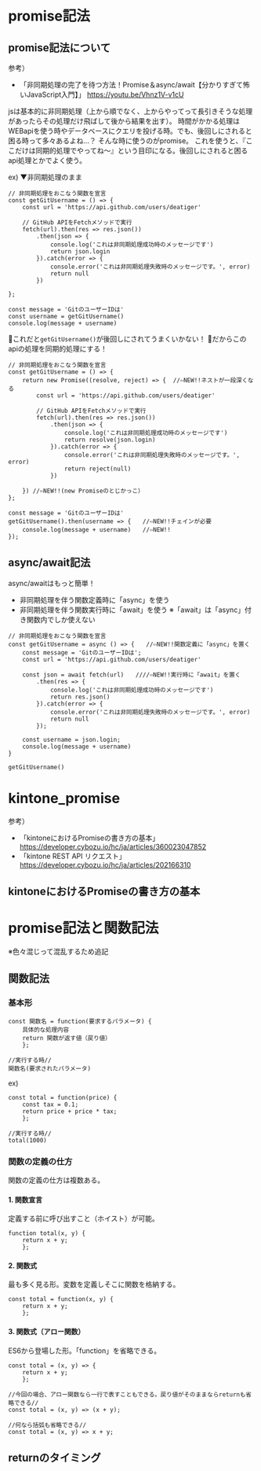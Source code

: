 # promise記法
## promise記法について
参考）
- 「非同期処理の完了を待つ方法！Promise＆async/await【分かりすぎて怖いJavaScript入門】」
  https://youtu.be/Vhnz1V-v1cU

jsは基本的に非同期処理（上から順でなく、上からやってって長引きそうな処理があったらその処理だけ飛ばして後から結果を出す）。
時間がかかる処理はWEBapiを使う時やデータベースにクエリを投げる時。でも、後回しにされると困る時って多々あるよね…？
そんな時に使うのがpromise。
これを使うと、『ここだけは同期的処理でやってね〜』という目印になる。後回しにされると困るapi処理とかでよく使う。

ex)
▼非同期処理のまま
```
// 非同期処理をおこなう関数を宣言
const getGitUsername = () => {
    const url = 'https://api.github.com/users/deatiger'

    // GitHub APIをFetchメソッドで実行
    fetch(url).then(res => res.json())
        .then(json => {
            console.log('これは非同期処理成功時のメッセージです')
            return json.login
        }).catch(error => {
            console.error('これは非同期処理失敗時のメッセージです。', error)
            return null
        })

};

const message = 'GitのユーザーIDは'
const username = getGitUsername()
console.log(message + username)
```
💬これだと`getGitUsername()`が後回しにされてうまくいかない！
💬だからこのapiの処理を同期的処理にする！

```
// 非同期処理をおこなう関数を宣言
const getGitUsername = () => {
    return new Promise((resolve, reject) => {  //⇦NEW!!ネストが一段深くなる
        const url = 'https://api.github.com/users/deatiger'

        // GitHub APIをFetchメソッドで実行
        fetch(url).then(res => res.json())
            .then(json => {
                console.log('これは非同期処理成功時のメッセージです')
                return resolve(json.login)
            }).catch(error => {
                console.error('これは非同期処理失敗時のメッセージです。', error)
                return reject(null)
            })

    }) //⇦NEW!!(new Promiseのとじかっこ）
};

const message = 'GitのユーザーIDは'
getGitUsername().then(username => {　　//⇦NEW!!チェインが必要
    console.log(message + username)　　//⇦NEW!!
});
```

## async/await記法
async/awaitはもっと簡単！
- 非同期処理を伴う関数定義時に「async」を使う
- 非同期処理を伴う関数実行時に「await」を使う
  ※「await」は「async」付き関数内でしか使えない

```
// 非同期処理をおこなう関数を宣言
const getGitUsername = async () => {　　//⇦NEW!!関数定義に「async」を置く
    const message = 'GitのユーザーIDは';
    const url = 'https://api.github.com/users/deatiger'

    const json = await fetch(url)　　////⇦NEW!!実行時に「await」を置く
        .then(res => {
            console.log('これは非同期処理成功時のメッセージです')
            return res.json()
        }).catch(error => {
            console.error('これは非同期処理失敗時のメッセージです。', error)
            return null
        });

    const username = json.login;
    console.log(message + username)
}

getGitUsername()
```

# kintone_promise
参考）
- 「kintoneにおけるPromiseの書き方の基本」
  https://developer.cybozu.io/hc/ja/articles/360023047852
- 「kintone REST API リクエスト」
  https://developer.cybozu.io/hc/ja/articles/202166310

## kintoneにおけるPromiseの書き方の基本



# promise記法と関数記法
※色々混じって混乱するため追記

## 関数記法
### 基本形
```
const 関数名 = function(要求するパラメータ) {
    具体的な処理内容
    return 関数が返す値（戻り値）
    };

//実行する時//
関数名(要求されたパラメータ)
```
ex)
```
const total = function(price) {
    const tax = 0.1;
    return price + price * tax;
    };

//実行する時//
total(1000)
```

### 関数の定義の仕⽅
関数の定義の仕⽅は複数ある。
#### 1. 関数宣言
定義する前に呼び出すこと（ホイスト）が可能。
```
function total(x, y) {
    return x + y;
    };
```

#### 2. 関数式
最も多く⾒る形。変数を定義しそこに関数を格納する。
```
const total = function(x, y) {
    return x + y;
    };
```

#### 3. 関数式（アロー関数）
ES6から登場した形。「function」を省略できる。
```
const total = (x, y) => {
    return x + y;
    };

//今回の場合、アロー関数なら⼀⾏で表すこともできる。戻り値がそのままならreturnも省略できる//
const total = (x, y) => (x + y);

//何なら括弧も省略できる//
const total = (x, y) => x + y;
```
## returnのタイミング
